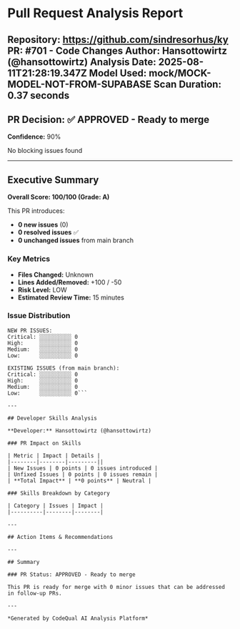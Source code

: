 # Pull Request Analysis Report

**Repository:** https://github.com/sindresorhus/ky
**PR:** #701 - Code Changes
**Author:** Hansottowirtz (@hansottowirtz)
**Analysis Date:** 2025-08-11T21:28:19.347Z
**Model Used:** mock/MOCK-MODEL-NOT-FROM-SUPABASE
**Scan Duration:** 0.37 seconds
---

## PR Decision: ✅ APPROVED - Ready to merge

**Confidence:** 90%

No blocking issues found

---

## Executive Summary

**Overall Score: 100/100 (Grade: A)**

This PR introduces:
- **0 new issues** (0)
- **0 resolved issues** ✅
- **0 unchanged issues** from main branch

### Key Metrics
- **Files Changed:** Unknown
- **Lines Added/Removed:** +100 / -50
- **Risk Level:** LOW
- **Estimated Review Time:** 15 minutes

### Issue Distribution
```
NEW PR ISSUES:
Critical: ░░░░░░░░░░ 0
High:     ░░░░░░░░░░ 0
Medium:   ░░░░░░░░░░ 0
Low:      ░░░░░░░░░░ 0

EXISTING ISSUES (from main branch):
Critical: ░░░░░░░░░░ 0
High:     ░░░░░░░░░░ 0
Medium:   ░░░░░░░░░░ 0
Low:      ░░░░░░░░░░ 0```

---

## Developer Skills Analysis

**Developer:** Hansottowirtz (@hansottowirtz)

### PR Impact on Skills

| Metric | Impact | Details |
|--------|--------|---------||
| New Issues | 0 points | 0 issues introduced |
| Unfixed Issues | 0 points | 0 issues remain |
| **Total Impact** | **0 points** | Neutral |

### Skills Breakdown by Category

| Category | Issues | Impact |
|----------|--------|--------|

---

## Action Items & Recommendations

---

## Summary

### PR Status: APPROVED - Ready to merge

This PR is ready for merge with 0 minor issues that can be addressed in follow-up PRs.

---

*Generated by CodeQual AI Analysis Platform*
